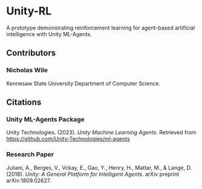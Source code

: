 # Unity-RL
A prototype demonstrating reinforcement learning for agent-based artificial intelligence with Unity ML-Agents. 

## Contributors
### Nicholas Wile
Kennesaw State University Department of Computer Science.

## Citations

### Unity ML-Agents Package
Unity Technologies. (2023). *Unity Machine Learning Agents*. Retrieved from https://github.com/Unity-Technologies/ml-agents

### Research Paper
Juliani, A., Berges, V., Vckay, E., Gao, Y., Henry, H., Mattar, M., & Lange, D. (2018). *Unity: A General Platform for Intelligent Agents*. arXiv preprint arXiv:1809.02627.